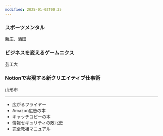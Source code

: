 ```yaml
---
modified: 2025-01-02T00:35
---
```

### スポーツメンタル

新庄、酒田

  

### ビジネスを変えるゲームニクス

芸工大

  

### Notionで実現する新クリエイティブ仕事術

山形市

  

  

---

- 広がるフライヤー
- Amazon広告の本
- キャッチコピーの本
- 情報セキュリティの敗北史
- 完全教祖マニュアル